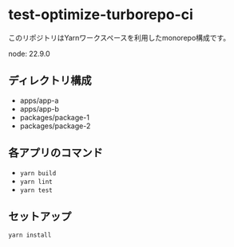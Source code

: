 # test-optimize-turborepo-ci

このリポジトリはYarnワークスペースを利用したmonorepo構成です。

node: 22.9.0

## ディレクトリ構成

- apps/app-a
- apps/app-b
- packages/package-1
- packages/package-2

## 各アプリのコマンド

- `yarn build`
- `yarn lint`
- `yarn test`

## セットアップ

```sh
yarn install
```
